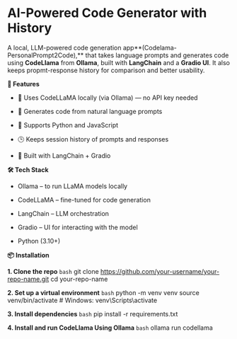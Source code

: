 # AI-Powered Code Generator with History
A local, LLM-powered code generation app**(Codelama-PersonalPrompt2Code),** that takes language prompts and generates code using **CodeLlama** from **Ollama**, built with **LangChain** and a **Gradio UI**. It also keeps propmt-response history for comparison and better usability. 

**🚀 Features**

- 🧠 Uses CodeLLaMA locally (via Ollama) — no API key needed

- 📜 Generates code from natural language prompts

- 🐍 Supports Python and JavaScript

- 🕒 Keeps session history of prompts and responses

- 🧩 Built with LangChain + Gradio

**🛠️ Tech Stack**
- Ollama – to run LLaMA models locally

- CodeLLaMA – fine-tuned for code generation

- LangChain – LLM orchestration

- Gradio – UI for interacting with the model

- Python (3.10+)

**📦 Installation**

**1. Clone the repo**
```bash```
git clone https://github.com/your-username/your-repo-name.git
cd your-repo-name 

**2. Set up a virtual environment**
```bash```
python -m venv venv
source venv/bin/activate  # Windows: venv\Scripts\activate

**3. Install dependencies**
```bash```
pip install -r requirements.txt

**4. Install and run CodeLlama Using Ollama**
```bash```
ollama run codellama


